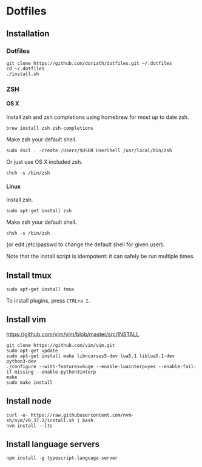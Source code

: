 # Dotfiles

## Installation

### Dotfiles

```
git clone https://github.com/doriath/dotfiles.git ~/.dotfiles
cd ~/.dotfiles
./install.sh
```

### ZSH

#### OS X

Install zsh and zsh completions using homebrew for most up to date zsh.

```
brew install zsh zsh-completions
```

Make zsh your default shell.

```
sudo dscl . -create /Users/$USER UserShell /usr/local/bin/zsh
```

Or just use OS X included zsh.

```
chch -s /bin/zsh
```

#### Linux

Install zsh.

```
sudo apt-get install zsh
```

Make zsh your default shell.

```
chsh -s /bin/zsh
```

(or edit /etc/passwd to change the default shell for given user).


Note that the install script is idempotent: it can safely be run multiple
times.

## Install tmux

```
sudo apt-get install tmux
```

To install plugins, press `CTRL+a I`.

## Install vim

https://github.com/vim/vim/blob/master/src/INSTALL

```
git clone https://github.com/vim/vim.git
sudo apt-get update
sudo apt-get install make libncurses5-dev lua5.1 liblua5.1-dev python3-dev
./configure --with-features=huge --enable-luainterp=yes --enable-fail-if-missing --enable-python3interp
make
sudo make install
```

## Install node

```
curl -o- https://raw.githubusercontent.com/nvm-sh/nvm/v0.37.2/install.sh | bash
nvm install --lts
```

## Install language servers

```
npm install -g typescript-language-server
```
